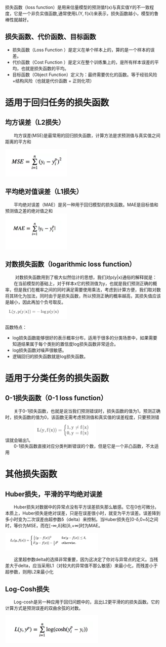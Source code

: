 损失函数（loss function）是用来估量模型的预测值f(x)与真实值Y的不一致程度，它是一个非负实值函数,通常使用L(Y, f(x))来表示，损失函数越小，模型的鲁棒性就越好。 
## 损失函数、代价函数、目标函数
- 损失函数（Loss Function ）是定义在单个样本上的，算的是一个样本的误差。
- 代价函数（Cost Function ）是定义在整个训练集上的，是所有样本误差的平均，也就是损失函数的平均。
- 目标函数（Object Function）定义为：最终需要优化的函数。等于经验风险+结构风险（也就是代价函数 + 正则化项）

# 适用于回归任务的损失函数
## 均方误差（L2损失）
&ensp;&ensp;&ensp;&ensp;均方误差(MSE)是最常用的回归损失函数，计算方法是求预测值与真实值之间距离的平方和  

<img src="./images/MSE.png" width="200px" ext-align:center />  

## 平均绝对值误差（L1损失）
&ensp;&ensp;&ensp;&ensp;平均绝对误差（MAE）是另一种用于回归模型的损失函数。MAE是目标值和预测值之差的绝对值之和  
<img src="./images/MAE.png" width="200px" ext-align:center /> 

## 对数损失函数（logarithmic loss function）
&ensp;&ensp;&ensp;&ensp; 对数损失函数用到了极大似然估计的思想，我们对p(y|x)通俗的解释就是：  
&ensp;&ensp;&ensp;&ensp;在当前模型的基础上，对于样本x它的预测值为y，也就是我们预测正确的概率，但是我们在概率之间的同时满足需要使用乘法，考虑到计算方便，我们取对数将其转化为加法，同时由于是损失函数，所以预测正确的概率越高，其损失值应该是越小，因此再加个负号取反。  
<img src="./images/logarithmic.png" width="200px" ext-align:center /> 

函数特点：
- log损失函数能够很好的表示概率分布，适用于很多的分类场景中，如果需要知道结果属于每个类别的置信度log损失函数非常适合。
- log损失函数对噪声很敏感。
-  逻辑回归的损失函数就是log损失函数。
# 适用于分类任务的损失函数
## 0-1损失函数（0-1 loss function）
&ensp;&ensp;&ensp;&ensp;关于0-1损失函数，也就是说当我们预测错误时，损失函数的值为1，预测正确时，损失函数的值为0，该函数无需考虑预测值和真实值的误差程度，只要预测错误就会输出1。
<img src="./images/01.png" width="200px" ext-align:center />   
&ensp;&ensp;&ensp;&ensp;0-1损失函数直接对应分类判断错误的个数，但是它是一个非凸函数，不太适用  
# 其他损失函数
## Huber损失，平滑的平均绝对误差
&ensp;&ensp;&ensp;&ensp;Huber损失对数据中的异常点没有平方误差损失那么敏感。它在0也可微分。本质上，Huber损失是绝对误差，只是在误差很小时，就变为平方误差。误差降到多小时变为二次误差由超参数δ（delta）来控制。当Huber损失在[0-δ,0+δ]之间时，等价为MSE，而在[-∞,δ]和[δ,+∞]时为MAE。

<img src="./images/Huber.png" width="300px" ext-align:center />    

&ensp;&ensp;&ensp;&ensp;这里超参数delta的选择非常重要，因为这决定了你对与异常点的定义。当残差大于delta，应当采用L1（对较大的异常值不那么敏感）来最小化，而残差小于超参数，则用L2来最小化

## Log-Cosh损失
&ensp;&ensp;&ensp;&ensp;Log-cosh是另一种应用于回归问题中的，且比L2更平滑的的损失函数。它的计算方式是预测误差的双曲余弦的对数。

<img src="./images/Log-Cosh.png" width="300px" ext-align:center />  
